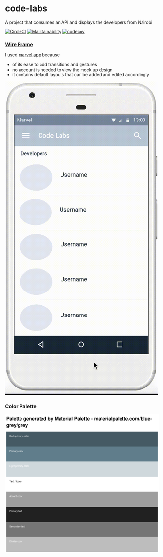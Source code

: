 # code-labs
A project that consumes an API and displays the developers from Nairobi


[![CircleCI](https://circleci.com/gh/Opio-Emmanuel-Omona/code-labs.svg?style=svg)](https://circleci.com/gh/Opio-Emmanuel-Omona/code-labs)
[![Maintainability](https://api.codeclimate.com/v1/badges/e497254dfa16211fbd48/maintainability)](https://codeclimate.com/github/Opio-Emmanuel-Omona/code-labs/maintainability)
[![codecov](https://codecov.io/gh/Opio-Emmanuel-Omona/code-labs/branch/develop/graph/badge.svg)](https://codecov.io/gh/Opio-Emmanuel-Omona/code-labs)


### [Wire Frame](https://marvelapp.com/b6098ja/screen/54563142)
I used [marvel app](https://marvelapp.com/) because
* of its ease to add transitions and gestures
* no account is needed to view the mock up design
* it contains default layouts that can be added and edited accordingly

![wireframe](wireframes/wireframe.gif)


### Color Palette
![color palette](app/src/main/res/drawable/palette.png)
